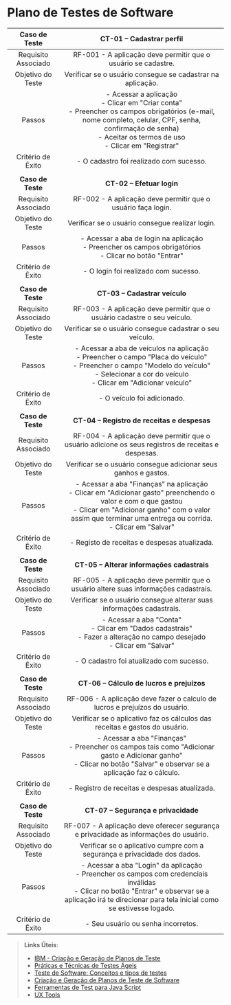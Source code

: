 # Plano de Testes de Software


| **Caso de Teste** 	| **CT-01 – Cadastrar perfil** 	|
|:---:	|:---:	|
|	Requisito Associado 	| RF-001 - A aplicação deve permitir que o usuário se cadastre. |
| Objetivo do Teste 	| Verificar se o usuário consegue se cadastrar na aplicação. |
| Passos 	| - Acessar a aplicação <br> - Clicar em "Criar conta" <br> - Preencher os campos obrigatórios (e-mail, nome completo, celular, CPF, senha, confirmação de senha) <br> - Aceitar os termos de uso <br> - Clicar em "Registrar" |
|Critério de Êxito | - O cadastro foi realizado com sucesso. |
|  	|  	|
| **Caso de Teste** 	| **CT-02 – Efetuar login**	|
|Requisito Associado | RF-002	- A aplicação deve permitir que o usuário faça login. |
| Objetivo do Teste 	| Verificar se o usuário consegue realizar login. |
| Passos 	| - Acessar a aba de login na aplicação <br> - Preencher os campos obrigatórios <br> - Clicar no botão "Entrar"
|Critério de Êxito | - O login foi realizado com sucesso. |
|   |    |
| **Caso de Teste** 	| **CT-03 – Cadastrar veículo**	|
|Requisito Associado | RF-003	- A aplicação deve permitir que o usuário cadastre o seu veículo. |
| Objetivo do Teste 	| Verificar se o usuário consegue cadastrar o seu veículo. |
| Passos 	| - Acessar a aba de veículos na aplicação <br> - Preencher o campo "Placa do veículo" <br> - Preencher o campo "Modelo do veículo" <br> - Selecionar a cor do veículo <br> - Clicar em "Adicionar veículo"
|Critério de Êxito | - O veículo foi adicionado. |
|   |    |
| **Caso de Teste** 	| **CT-04 – Registro de receitas e despesas** 	|
|	Requisito Associado 	| RF-004 - A aplicação deve permitir que o usuário adicione os seus registros de receitas e despesas. |
| Objetivo do Teste 	| Verificar se o usuário consegue adicionar seus ganhos e gastos. |
| Passos 	| - Acessar a aba "Finanças" na aplicação <br> - Clicar em "Adicionar gasto" preenchendo o valor e com o que gastou <br> - Clicar em "Adicionar ganho" com o valor assim que terminar uma entrega ou corrida. <br> - Clicar em "Salvar"|
|Critério de Êxito | - Registo de receitas e despesas atualizada. |
|   |    |
| **Caso de Teste** 	| **CT-05 – Alterar informações cadastrais** 	|
|	Requisito Associado 	| RF-005 - A aplicação deve permitir que o usuário altere suas informações cadastrais. |
| Objetivo do Teste 	| Verificar se o usuário consegue alterar suas informações cadastrais. |
| Passos 	| - Acessar a aba "Conta" <br> - Clicar em "Dados cadastrais" <br> - Fazer a alteração no campo desejado <br> - Clicar em "Salvar" |
|Critério de Êxito | - O cadastro foi atualizado com sucesso. |
|   |    |
| **Caso de Teste** 	| **CT-06 – Cálculo de lucros e prejuízos**	|
|Requisito Associado | RF-006	- A aplicação deve fazer o calculo de lucros e prejuízos do usuário. |
| Objetivo do Teste 	| Verificar se o aplicativo faz os cálculos das receitas e gastos do usuário. |
| Passos 	| - Acessar a aba "Finanças" <br> - Preencher os campos tais como "Adicionar gasto e Adicionar ganho"  <br> - Clicar no botão "Salvar" e observar se a aplicação faz o cálculo.
|Critério de Êxito | - Registro de receitas e despesas atualizada. |
|   |    |
| **Caso de Teste** 	| **CT-07 – Segurança e privacidade**	|
|Requisito Associado | RF-007	- A aplicação deve oferecer segurança e privacidade as informações do usuário. |
| Objetivo do Teste 	| Verificar se o aplicativo cumpre com a segurança e privacidade dos dados. |
| Passos 	| - Acessar a aba "Login" da aplicação <br> - Preencher os campos com credenciais inválidas  <br> - Clicar no botão "Entrar" e observar se a aplicação irá te direcionar para tela inicial como se estivesse logado.
|Critério de Êxito | - Seu usuário ou senha incorretos. |
 
> **Links Úteis**:
> - [IBM - Criação e Geração de Planos de Teste](https://www.ibm.com/developerworks/br/local/rational/criacao_geracao_planos_testes_software/index.html)
> - [Práticas e Técnicas de Testes Ágeis](http://assiste.serpro.gov.br/serproagil/Apresenta/slides.pdf)
> -  [Teste de Software: Conceitos e tipos de testes](https://blog.onedaytesting.com.br/teste-de-software/)
> - [Criação e Geração de Planos de Teste de Software](https://www.ibm.com/developerworks/br/local/rational/criacao_geracao_planos_testes_software/index.html)
> - [Ferramentas de Test para Java Script](https://geekflare.com/javascript-unit-testing/)
> - [UX Tools](https://uxdesign.cc/ux-user-research-and-user-testing-tools-2d339d379dc7)
